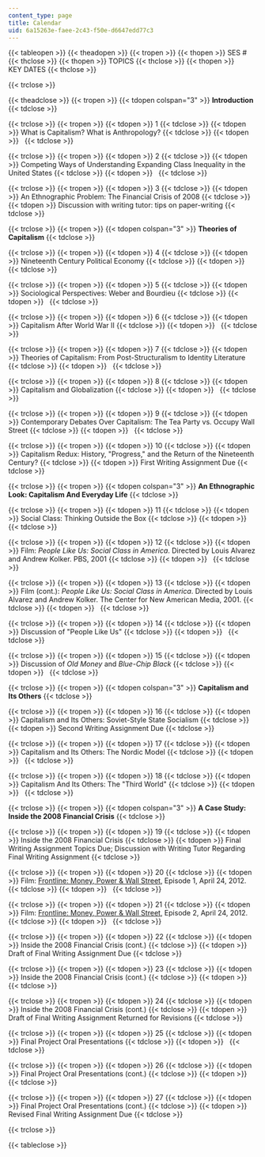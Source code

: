 ```yaml
---
content_type: page
title: Calendar
uid: 6a15263e-faee-2c43-f50e-d6647edd77c3
---
```


{{< tableopen >}}
{{< theadopen >}}
{{< tropen >}}
{{< thopen >}}
SES #
{{< thclose >}}
{{< thopen >}}
TOPICS
{{< thclose >}}
{{< thopen >}}
KEY DATES
{{< thclose >}}

{{< trclose >}}

{{< theadclose >}}
{{< tropen >}}
{{< tdopen colspan="3" >}}
**Introduction**
{{< tdclose >}}

{{< trclose >}}
{{< tropen >}}
{{< tdopen >}}
1
{{< tdclose >}}
{{< tdopen >}}
What is Capitalism? What is Anthropology?
{{< tdclose >}}
{{< tdopen >}}
 
{{< tdclose >}}

{{< trclose >}}
{{< tropen >}}
{{< tdopen >}}
2
{{< tdclose >}}
{{< tdopen >}}
Competing Ways of Understanding Expanding Class Inequality in the United States
{{< tdclose >}}
{{< tdopen >}}
 
{{< tdclose >}}

{{< trclose >}}
{{< tropen >}}
{{< tdopen >}}
3
{{< tdclose >}}
{{< tdopen >}}
An Ethnographic Problem: The Financial Crisis of 2008
{{< tdclose >}}
{{< tdopen >}}
Discussion with writing tutor: tips on paper-writing
{{< tdclose >}}

{{< trclose >}}
{{< tropen >}}
{{< tdopen colspan="3" >}}
**Theories of Capitalism**
{{< tdclose >}}

{{< trclose >}}
{{< tropen >}}
{{< tdopen >}}
4
{{< tdclose >}}
{{< tdopen >}}
Nineteenth Century Political Economy
{{< tdclose >}}
{{< tdopen >}}
 
{{< tdclose >}}

{{< trclose >}}
{{< tropen >}}
{{< tdopen >}}
5
{{< tdclose >}}
{{< tdopen >}}
Sociological Perspectives: Weber and Bourdieu
{{< tdclose >}}
{{< tdopen >}}
 
{{< tdclose >}}

{{< trclose >}}
{{< tropen >}}
{{< tdopen >}}
6
{{< tdclose >}}
{{< tdopen >}}
Capitalism After World War II
{{< tdclose >}}
{{< tdopen >}}
 
{{< tdclose >}}

{{< trclose >}}
{{< tropen >}}
{{< tdopen >}}
7
{{< tdclose >}}
{{< tdopen >}}
Theories of Capitalism: From Post-Structuralism to Identity Literature
{{< tdclose >}}
{{< tdopen >}}
 
{{< tdclose >}}

{{< trclose >}}
{{< tropen >}}
{{< tdopen >}}
8
{{< tdclose >}}
{{< tdopen >}}
Capitalism and Globalization
{{< tdclose >}}
{{< tdopen >}}
 
{{< tdclose >}}

{{< trclose >}}
{{< tropen >}}
{{< tdopen >}}
9
{{< tdclose >}}
{{< tdopen >}}
Contemporary Debates Over Capitalism: The Tea Party vs. Occupy Wall Street
{{< tdclose >}}
{{< tdopen >}}
 
{{< tdclose >}}

{{< trclose >}}
{{< tropen >}}
{{< tdopen >}}
10
{{< tdclose >}}
{{< tdopen >}}
Capitalism Redux: History, "Progress," and the Return of the Nineteenth Century?
{{< tdclose >}}
{{< tdopen >}}
First Writing Assignment Due
{{< tdclose >}}

{{< trclose >}}
{{< tropen >}}
{{< tdopen colspan="3" >}}
**An Ethnographic Look: Capitalism And Everyday Life**
{{< tdclose >}}

{{< trclose >}}
{{< tropen >}}
{{< tdopen >}}
11
{{< tdclose >}}
{{< tdopen >}}
Social Class: Thinking Outside the Box
{{< tdclose >}}
{{< tdopen >}}
 
{{< tdclose >}}

{{< trclose >}}
{{< tropen >}}
{{< tdopen >}}
12
{{< tdclose >}}
{{< tdopen >}}
Film: _People Like Us: Social Class in America_. Directed by Louis Alvarez and Andrew Kolker. PBS, 2001
{{< tdclose >}}
{{< tdopen >}}
 
{{< tdclose >}}

{{< trclose >}}
{{< tropen >}}
{{< tdopen >}}
13
{{< tdclose >}}
{{< tdopen >}}
Film (cont.): _People Like Us: Social Class in America_. Directed by Louis Alvarez and Andrew Kolker. The Center for New American Media, 2001.
{{< tdclose >}}
{{< tdopen >}}
 
{{< tdclose >}}

{{< trclose >}}
{{< tropen >}}
{{< tdopen >}}
14
{{< tdclose >}}
{{< tdopen >}}
Discussion of "People Like Us"
{{< tdclose >}}
{{< tdopen >}}
 
{{< tdclose >}}

{{< trclose >}}
{{< tropen >}}
{{< tdopen >}}
15
{{< tdclose >}}
{{< tdopen >}}
Discussion of _Old Money_ and _Blue-Chip Black_
{{< tdclose >}}
{{< tdopen >}}
 
{{< tdclose >}}

{{< trclose >}}
{{< tropen >}}
{{< tdopen colspan="3" >}}
**Capitalism and Its Others**
{{< tdclose >}}

{{< trclose >}}
{{< tropen >}}
{{< tdopen >}}
16
{{< tdclose >}}
{{< tdopen >}}
Capitalism and Its Others: Soviet-Style State Socialism
{{< tdclose >}}
{{< tdopen >}}
Second Writing Assignment Due
{{< tdclose >}}

{{< trclose >}}
{{< tropen >}}
{{< tdopen >}}
17
{{< tdclose >}}
{{< tdopen >}}
Capitalism and Its Others: The Nordic Model
{{< tdclose >}}
{{< tdopen >}}
 
{{< tdclose >}}

{{< trclose >}}
{{< tropen >}}
{{< tdopen >}}
18
{{< tdclose >}}
{{< tdopen >}}
Capitalism And Its Others: The "Third World"
{{< tdclose >}}
{{< tdopen >}}
 
{{< tdclose >}}

{{< trclose >}}
{{< tropen >}}
{{< tdopen colspan="3" >}}
**A Case Study: Inside the 2008 Financial Crisis**
{{< tdclose >}}

{{< trclose >}}
{{< tropen >}}
{{< tdopen >}}
19
{{< tdclose >}}
{{< tdopen >}}
Inside the 2008 Financial Crisis
{{< tdclose >}}
{{< tdopen >}}
Final Writing Assignment Topics Due; Discussion with Writing Tutor Regarding Final Writing Assignment
{{< tdclose >}}

{{< trclose >}}
{{< tropen >}}
{{< tdopen >}}
20
{{< tdclose >}}
{{< tdopen >}}
Film: [Frontline: Money, Power & Wall Street](http://www.pbs.org/wgbh/pages/frontline/money-power-wall-street/), Episode 1, April 24, 2012.
{{< tdclose >}}
{{< tdopen >}}
 
{{< tdclose >}}

{{< trclose >}}
{{< tropen >}}
{{< tdopen >}}
21
{{< tdclose >}}
{{< tdopen >}}
Film: [Frontline: Money, Power & Wall Street](http://www.pbs.org/wgbh/pages/frontline/money-power-wall-street/), Episode 2, April 24, 2012.
{{< tdclose >}}
{{< tdopen >}}
 
{{< tdclose >}}

{{< trclose >}}
{{< tropen >}}
{{< tdopen >}}
22
{{< tdclose >}}
{{< tdopen >}}
Inside the 2008 Financial Crisis (cont.)
{{< tdclose >}}
{{< tdopen >}}
Draft of Final Writing Assignment Due
{{< tdclose >}}

{{< trclose >}}
{{< tropen >}}
{{< tdopen >}}
23
{{< tdclose >}}
{{< tdopen >}}
Inside the 2008 Financial Crisis (cont.)
{{< tdclose >}}
{{< tdopen >}}
 
{{< tdclose >}}

{{< trclose >}}
{{< tropen >}}
{{< tdopen >}}
24
{{< tdclose >}}
{{< tdopen >}}
Inside the 2008 Financial Crisis (cont.)
{{< tdclose >}}
{{< tdopen >}}
Draft of Final Writing Assignment Returned for Revisions
{{< tdclose >}}

{{< trclose >}}
{{< tropen >}}
{{< tdopen >}}
25
{{< tdclose >}}
{{< tdopen >}}
Final Project Oral Presentations
{{< tdclose >}}
{{< tdopen >}}
 
{{< tdclose >}}

{{< trclose >}}
{{< tropen >}}
{{< tdopen >}}
26
{{< tdclose >}}
{{< tdopen >}}
Final Project Oral Presentations (cont.)
{{< tdclose >}}
{{< tdopen >}}
 
{{< tdclose >}}

{{< trclose >}}
{{< tropen >}}
{{< tdopen >}}
27
{{< tdclose >}}
{{< tdopen >}}
Final Project Oral Presentations (cont.)
{{< tdclose >}}
{{< tdopen >}}
Revised Final Writing Assignment Due
{{< tdclose >}}

{{< trclose >}}

{{< tableclose >}}